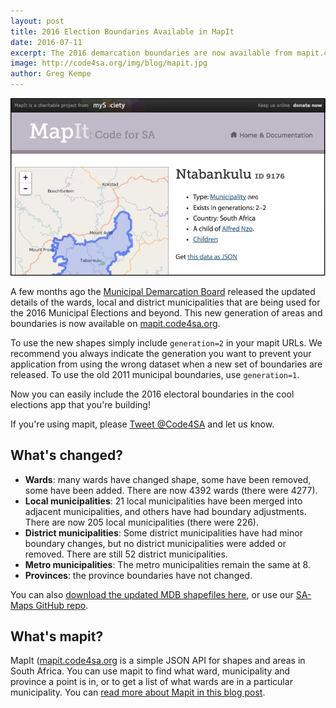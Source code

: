 ```yaml
---
layout: post
title: 2016 Election Boundaries Available in MapIt
date: 2016-07-11
excerpt: The 2016 demarcation boundaries are now available from mapit.code4sa.org.
image: http://code4sa.org/img/blog/mapit.jpg
author: Greg Kempe
---
```


<img src="/img/blog/mapit.jpg">

A few months ago the [Municipal Demarcation Board](http://www.demarcation.org.za/site/) released the updated details of the wards, local and district municipalities that are being used for the 2016 Municipal Elections and beyond. This new generation of areas and boundaries is now available on [mapit.code4sa.org](https://mapit.code4sa.org).

To use the new shapes simply include ``generation=2`` in your mapit URLs. We recommend you always indicate the generation you want to prevent your application from using the wrong dataset when a new set of boundaries are released. To use the old 2011 municipal boundaries, use ``generation=1``.

Now you can easily include the 2016 electoral boundaries in the cool elections app that you're building!

If you're using mapit, please [Tweet @Code4SA](https://twitter.com/@Code4SA) and let us know.

## What's changed?

* **Wards**: many wards have changed shape, some have been removed, some have been added. There are now 4392 wards (there were 4277).
* **Local municipalities**: 21 local municipalities have been merged into adjacent municipalities, and others have had boundary adjustments. There are now 205 local municipalities (there were 226).
* **District municipalities**: Some district municipalities have had minor boundary changes, but no district municipalities were added or removed. There are still 52 district municipalities.
* **Metro municipalities**: The metro municipalities remain the same at 8.
* **Provinces**: the province boundaries have not changed.

You can also [download the updated MDB shapefiles here](https://drive.google.com/open?id=0Byo7dStSYqvPMUxGamdXLWxTNWc), or use our [SA-Maps GitHub repo](https://github.com/Code4SA/SA-Maps).

## What's mapit?

MapIt ([mapit.code4sa.org](https://mapit.code4sa.org) is a simple JSON API for shapes and areas in South Africa. You can use mapit to find what ward, municipality and province a point is in, or to get a list of what wards are in a particular municipality. You can [read more about Mapit in this blog post](2015/07/25/mapit.html).
